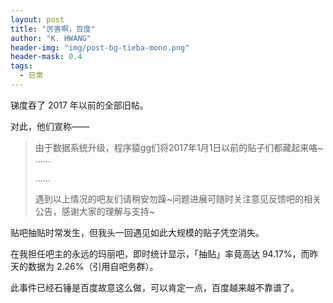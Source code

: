 ```yaml
---
layout: post
title: "厉害啊，百度"
author: "K. HWANG"
header-img: "img/post-bg-tieba-mono.png"
header-mask: 0.4
tags:
  - 日常
---
```


锑度吞了 2017 年以前的全部旧帖。

对此，他们宣称——

> 由于数据系统升级，程序猿gg们将2017年1月1日以前的贴子们都藏起来咯~ ……
>
> ……
>
> 遇到以上情况的吧友们请稍安勿躁~问题进展可随时关注意见反馈吧的相关公告，感谢大家的理解与支持~

贴吧抽贴时常发生，但我头一回遇见如此大规模的贴子凭空消失。

在我担任吧主的永远的玛丽吧，即时统计显示，「抽贴」率竟高达 94.17%，而昨天的数据为 2.26%（引用自吧务群）。

此事件已经石锤是百度故意这么做，可以肯定一点，百度越来越不靠谱了。